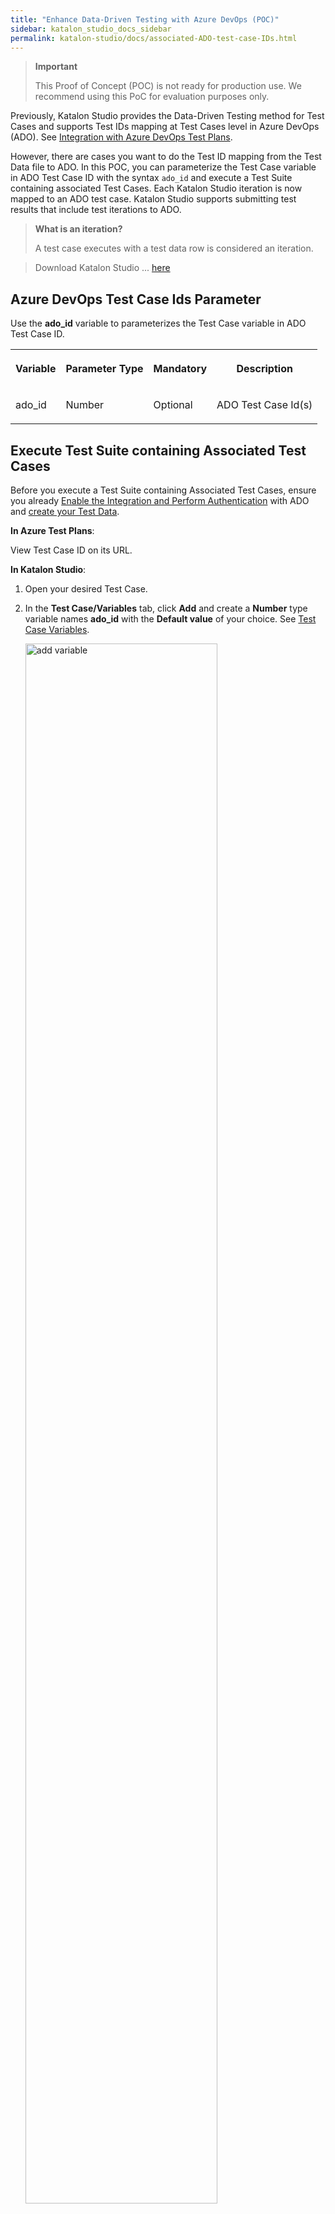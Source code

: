```yaml
---
title: "Enhance Data-Driven Testing with Azure DevOps (POC)"
sidebar: katalon_studio_docs_sidebar
permalink: katalon-studio/docs/associated-ADO-test-case-IDs.html
---
```


> **Important**
>
> This Proof of Concept (POC) is not ready for production use. We recommend using this PoC for evaluation purposes only.

Previously, Katalon Studio provides the Data-Driven Testing method for Test Cases and supports Test IDs mapping at Test Cases level in Azure DevOps (ADO). See [Integration with Azure DevOps Test Plans](https://docs.katalon.com/katalon-studio/docs/azure-devops-test-plans.htm).

However, there are cases you want to do the Test ID mapping from the Test Data file to ADO. In this POC, you can parameterize the Test Case variable in ADO Test Case ID with the syntax `ado_id` and execute a Test Suite containing associated Test Cases. Each Katalon Studio iteration is now mapped to an ADO test case. Katalon Studio supports submitting test results that include test iterations to ADO.

> **What is an iteration?**
>
> A test case executes with a test data row is considered an iteration.

> Download Katalon Studio ... [here]()

## Azure DevOps Test Case Ids Parameter

Use the **ado_id** variable to parameterizes the Test Case variable in ADO Test Case ID.

<table data-number-column="false"><colgroup><col /><col /><col /><col /></colgroup>
<tbody>
	<tr>
		<th colspan="1" rowspan="1" data-colwidth="170">
			<div tabindex="0">
				<p data-renderer-start-pos="2330"><strong data-renderer-mark="true">Variable</strong></p>
			</div>
		</th>
		<th colspan="1" rowspan="1" data-colwidth="170">
			<div tabindex="0">
				<p data-renderer-start-pos="2342"><strong data-renderer-mark="true">Parameter  Type</strong></p>
			</div>
		</th>
		<th colspan="1" rowspan="1" data-colwidth="170">
			<div tabindex="0">
				<p data-renderer-start-pos="2356"><strong data-renderer-mark="true">Mandatory</strong></p>
			</div>
		</th>
		<th colspan="1" rowspan="1" data-colwidth="170">
			<div tabindex="0">
				<p data-renderer-start-pos="2369"><strong data-renderer-mark="true">Description</strong></p>
			</div>
		</th>
	</tr>
	<tr>
		<td colspan="1" rowspan="1" data-colwidth="170">
			<p data-renderer-start-pos="2386">ado_id</p>
		</td>
		<td colspan="1" rowspan="1" data-colwidth="170">
			<p data-renderer-start-pos="2396">Number</p>
		</td>
		<td colspan="1" rowspan="1" data-colwidth="170">
			<p data-renderer-start-pos="2406">Optional</p>
		</td>
		<td colspan="1" rowspan="1" data-colwidth="170">
			<p data-renderer-start-pos="2418">ADO Test Case Id(s)</p>
		</td>
	</tr>
</tbody>
</table>

## Execute Test Suite containing Associated Test Cases

Before you execute a Test Suite containing Associated Test Cases, ensure you already [Enable the Integration and Perform Authentication](https://docs.katalon.com/katalon-studio/docs/azure-devops-test-plans.html#enable-the-integration-and-perform-authentication) with ADO and [create your Test Data](https://docs.katalon.com/katalon-studio/docs/manage-test-data.html).

**In Azure Test Plans**:

View Test Case ID on its URL.

**In Katalon Studio**:

1. Open your desired Test Case.
2. In the **Test Case/Variables** tab, click **Add** and create a **Number** type variable names **ado_id** with the **Default value** of your choice. See [Test Case Variables](https://docs.katalon.com/katalon-studio/docs/test-case-variables.html).

    <img src="https://github.com/katalon-studio/docs-images/raw/master/katalon-studio/docs/associated-ADO-TC-IDs/KS-associated-ADO-TC-IDs-add-variable.png" alt="add variable" width=80%>

3. In **ADO Test Case ID List**, call the variable with the syntax `${ado_id}`.

    * **One:Many Mapping** is applicable, eg., `${ado_id},123456` or `${ado_id}, ${ado_id_1}`. 
    * Duplicate test case Ids will be used one time only.

    > **Notes**
    >
    > **One:Many mapping** means that one row in a table is mapped to multiple rows in another table.

4. Click **Verify**.

    <img src="https://github.com/katalon-studio/docs-images/raw/master/katalon-studio/docs/associated-ADO-TC-IDs/KS-associated-ADO-TC-IDs-verify.png" alt="verify" width=40%>

    * If the test case is valid, the message **Valid Test Case(s)** appears.
    * If the test case is invalid, the message **Invalid test case(s) <ID>** appears.

5. Add your Test Case to a Test Suite. See [Create a new Test Suite with Test Case Variables](https://docs.katalon.com/katalon-studio/docs/run-test-case-external-data.html#create-a-new-test-suite-with-test-case-variables).
6. Conduct **Variable Binding**. See [Manage Data Binding](https://docs.katalon.com/katalon-studio/docs/run-test-case-external-data.html#manage-data-binding).

    <img src="https://github.com/katalon-studio/docs-images/raw/master/katalon-studio/docs/associated-ADO-TC-IDs/KS-associated-ADO-TC-IDs-conduct.png" alt="conduct variable binding" width=80%>

7. Execute your Test Suite with Data Binding:

    * In the **Event Log**, each row of test case ID is passed to the variable.
    * Each Katalon Studio iteration is mapped to an ADO test case.

<Add Event Log Screenshot>